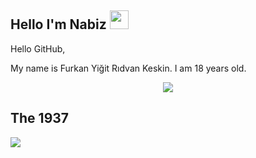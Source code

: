 ## Hello I'm Nabiz <img src = "https://cdn.discordapp.com/emojis/906997689533759588.webp?size=96&quality=lossless" high="20px" width="30px">

Hello GitHub,

My name is Furkan Yiğit Rıdvan Keskin. I am 18 years old.


<div align="center">
   <a href="https://discord.com/users/962809217083908196" target="_blank">
      <img src="https://lanyard-profile-readme.vercel.app/api/962809217083908196?bg=111111">
   </a>
</div>

## The 1937
<p>
<a href="https://discord.gg/1937" target="_blank"><img src = "https://media.discordapp.net/attachments/962844960447660122/989390545669484575/1937_AFis.png?width=1202&height=676"></a>
</p>
